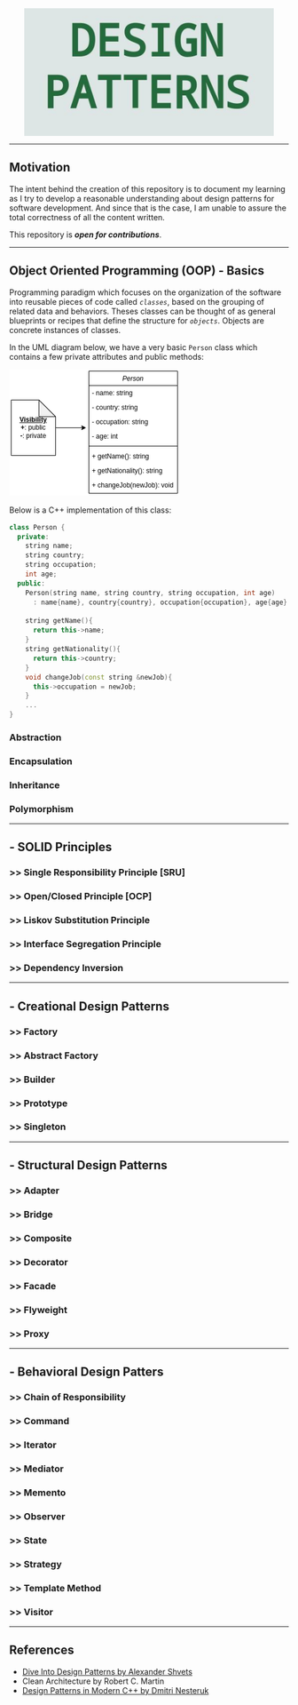 <img src="./resources/images/banner.jpg" alt="banner" width="450" height="230" style="display: block; margin: 0 auto" />

---

## Motivation

The intent behind the creation of this repository is to document my learning as I try to develop a reasonable understanding about design patterns for software development. And since that is the case, I am unable to assure the total correctness of all the content written.

This repository is _**open for contributions**_.

---

## Object Oriented Programming (OOP) - Basics

Programming paradigm which focuses on the organization of the software into reusable pieces of code called _`classes`_, based on the grouping of related data and behaviors. Theses classes can be thought of as general blueprints or recipes that define the structure for _`objects`_. Objects are concrete instances of classes.

In the UML diagram below, we have a very basic `Person` class which contains a few private attributes and public methods:

![OOP_class_example_1](resources/uml/oop_class_1.png)

Below is a C++ implementation of this class:

```cpp
class Person {
  private:
    string name;
    string country;
    string occupation;
    int age;
  public:
    Person(string name, string country, string occupation, int age)
      : name{name}, country{country}, occupation{occupation}, age{age} {}

    string getName(){
      return this->name;
    }
    string getNationality(){
      return this->country;
    }
    void changeJob(const string &newJob){
      this->occupation = newJob;
    }
    ...
}
```

### Abstraction

### Encapsulation

### Inheritance

### Polymorphism

---

## - **SOLID Principles**

### >> **S**ingle Responsibility Principle [SRU]

### >> **O**pen/Closed Principle [OCP]

### >> **L**iskov Substitution Principle

### >> **I**nterface Segregation Principle

### >> **D**ependency Inversion

---

## - **Creational Design Patterns**

### >> Factory

### >> Abstract Factory

### >> Builder

### >> Prototype

### >> Singleton

---

## - **Structural Design Patterns**

### >> Adapter

### >> Bridge

### >> Composite

### >> Decorator

### >> Facade

### >> Flyweight

### >> Proxy

---

## - **Behavioral Design Patters**

### >> Chain of Responsibility

### >> Command

### >> Iterator

### >> Mediator

### >> Memento

### >> Observer

### >> State

### >> Strategy

### >> Template Method

### >> Visitor

---

## References

- [Dive Into Design Patterns by Alexander Shvets](https://refactoring.guru/design-patterns/book)
- Clean Architecture by Robert C. Martin
- [Design Patterns in Modern C++ by Dmitri Nesteruk](https://www.udemy.com/course/patterns-cplusplus/)
